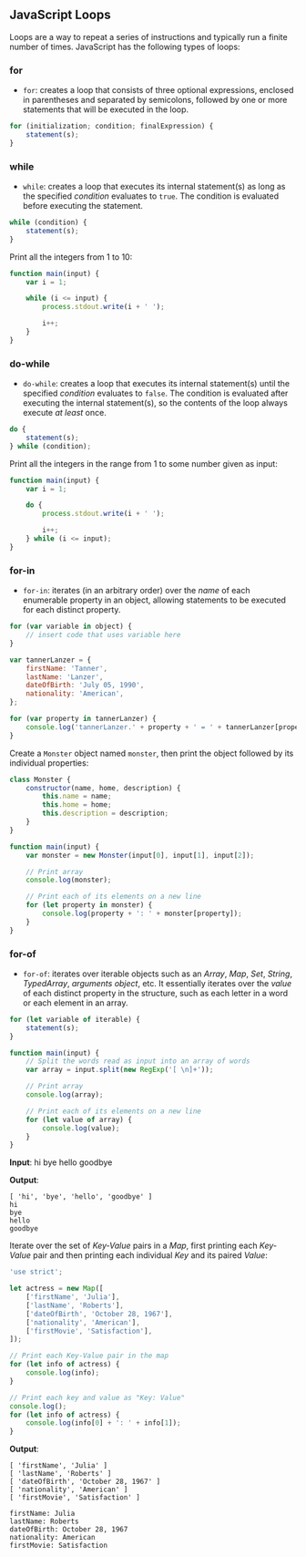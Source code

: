 ## JavaScript Loops

Loops are a way to repeat a series of instructions and typically run a finite number of times. JavaScript has the following types of loops:

### for

-   `for`: creates a loop that consists of three optional expressions, enclosed in parentheses and separated by semicolons, followed by one or more statements that will be executed in the loop.

```javascript
for (initialization; condition; finalExpression) {
    statement(s);
}
```

### while

-   `while`: creates a loop that executes its internal statement(s) as long as the specified _condition_ evaluates to `true`. The condition is evaluated before executing the statement.

```javascript
while (condition) {
    statement(s);
}
```

Print all the integers from 1 to 10:

```javascript
function main(input) {
    var i = 1;

    while (i <= input) {
        process.stdout.write(i + ' ');

        i++;
    }
}
```

### do-while

-   `do-while`: creates a loop that executes its internal statement(s) until the specified _condition_ evaluates to `false`. The condition is evaluated after executing the internal statement(s), so the contents of the loop always execute _at least_ once.

```javascript
do {
    statement(s);
} while (condition);
```

Print all the integers in the range from 1 to some number given as input:

```javascript
function main(input) {
    var i = 1;

    do {
        process.stdout.write(i + ' ');

        i++;
    } while (i <= input);
}
```

### for-in

-   `for-in`: iterates (in an arbitrary order) over the _name_ of each enumerable property in an object, allowing statements to be executed for each distinct property.

```javascript
for (var variable in object) {
    // insert code that uses variable here
}
```

```javascript
var tannerLanzer = {
    firstName: 'Tanner',
    lastName: 'Lanzer',
    dateOfBirth: 'July 05, 1990',
    nationality: 'American',
};

for (var property in tannerLanzer) {
    console.log('tannerLanzer.' + property + ' = ' + tannerLanzer[property]);
}
```

Create a `Monster` object named `monster`, then print the object followed by its individual properties:

```javascript
class Monster {
    constructor(name, home, description) {
        this.name = name;
        this.home = home;
        this.description = description;
    }
}

function main(input) {
    var monster = new Monster(input[0], input[1], input[2]);

    // Print array
    console.log(monster);

    // Print each of its elements on a new line
    for (let property in monster) {
        console.log(property + ': ' + monster[property]);
    }
}
```

### for-of

-   `for-of`: iterates over iterable objects such as an _Array_, _Map_, _Set_, _String_, _TypedArray_, _arguments object_, etc. It essentially iterates over the _value_ of each distinct property in the structure, such as each letter in a word or each element in an array.

```javascript
for (let variable of iterable) {
    statement(s);
}
```

```javascript
function main(input) {
    // Split the words read as input into an array of words
    var array = input.split(new RegExp('[ \n]+'));

    // Print array
    console.log(array);

    // Print each of its elements on a new line
    for (let value of array) {
        console.log(value);
    }
}
```

**Input**:
hi bye
hello goodbye

**Output**:

```
[ 'hi', 'bye', 'hello', 'goodbye' ]
hi
bye
hello
goodbye
```

Iterate over the set of _Key-Value_ pairs in a _Map_, first printing each _Key-Value_ pair and then printing each individual _Key_ and its paired _Value_:

```javascript
'use strict';

let actress = new Map([
    ['firstName', 'Julia'],
    ['lastName', 'Roberts'],
    ['dateOfBirth', 'October 28, 1967'],
    ['nationality', 'American'],
    ['firstMovie', 'Satisfaction'],
]);

// Print each Key-Value pair in the map
for (let info of actress) {
    console.log(info);
}

// Print each key and value as "Key: Value"
console.log();
for (let info of actress) {
    console.log(info[0] + ': ' + info[1]);
}
```

**Output**:

```
[ 'firstName', 'Julia' ]
[ 'lastName', 'Roberts' ]
[ 'dateOfBirth', 'October 28, 1967' ]
[ 'nationality', 'American' ]
[ 'firstMovie', 'Satisfaction' ]

firstName: Julia
lastName: Roberts
dateOfBirth: October 28, 1967
nationality: American
firstMovie: Satisfaction
```
